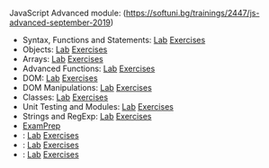 JavaScript Advanced module: (https://softuni.bg/trainings/2447/js-advanced-september-2019)
<br/>
  * Syntax, Functions and Statements: <span> [Lab](https://github.com/KrasimirKolchev/JavaScript-Advanced/tree/master/SyntaxFunctionsAndStatements) <span/><span> [Exercises](https://github.com/KrasimirKolchev/JavaScript-Advanced/tree/master/SyntaxFunctionsAndStatementsEx) <span/>
  * Objects: <span> [Lab](https://github.com/KrasimirKolchev/JavaScript-Advanced/tree/master/Objects) <span/><span> [Exercises](https://github.com/KrasimirKolchev/JavaScript-Advanced/tree/master/ObjectsEx) <span/>
  * Arrays: <span> [Lab](https://github.com/KrasimirKolchev/JavaScript-Advanced/tree/master/ArraysAndMatrices) <span/><span> [Exercises](https://github.com/KrasimirKolchev/JavaScript-Advanced/tree/master/ArraysAndMatricesEx) <span/>
  * Advanced Functions: <span> [Lab](https://github.com/KrasimirKolchev/JavaScript-Advanced/tree/master/AdvancedFunctions) <span/><span> [Exercises](https://github.com/KrasimirKolchev/JavaScript-Advanced/tree/master/AdvancedFunctionsEx) <span/>
  * DOM: <span> [Lab](https://github.com/KrasimirKolchev/JavaScript-Advanced/tree/master/DOM) <span/><span> [Exercises](https://github.com/KrasimirKolchev/JavaScript-Advanced/tree/master/DOMex) <span/>
  * DOM Manipulations: <span> [Lab](https://github.com/KrasimirKolchev/JavaScript-Advanced/tree/master/DOMManipulations) <span/><span> [Exercises](https://github.com/KrasimirKolchev/JavaScript-Advanced/tree/master/DOMManipulationsEx) <span/>
  * Classes: <span> [Lab](https://github.com/KrasimirKolchev/JavaScript-Advanced/tree/master/Classes) <span/><span> [Exercises](https://github.com/KrasimirKolchev/JavaScript-Advanced/tree/master/ClassesEx) <span/>
  * Unit Testing and Modules: <span> [Lab](https://github.com/KrasimirKolchev/JavaScript-Advanced/tree/master/UnitTestingAndModules) <span/><span> [Exercises](https://github.com/KrasimirKolchev/JavaScript-Advanced/tree/master/UnitTestingAndModulesEx) <span/>
  * Strings and RegExp: <span> [Lab](https://github.com/KrasimirKolchev/JavaScript-Advanced/tree/master/StringAndRegEX) <span/><span> [Exercises](https://github.com/KrasimirKolchev/JavaScript-Advanced/tree/master/StringAndRegEXEx) <span/>
  * [ExamPrep](https://github.com/KrasimirKolchev/JavaScript-Advanced/tree/master/ExamPrep)
  * : <span> [Lab]() <span/><span> [Exercises]() <span/>
  * : <span> [Lab]() <span/><span> [Exercises]() <span/>
  * : <span> [Lab]() <span/><span> [Exercises]() <span/>
